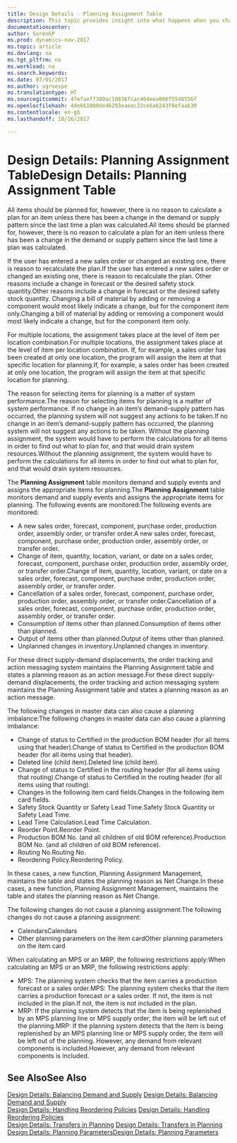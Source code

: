 ```yaml
---
title: Design Details - Planning Assignment Table
description: This topic provides insight into what happens when you change how you plan for an item.
documentationcenter: 
author: SorenGP
ms.prod: dynamics-nav-2017
ms.topic: article
ms.devlang: na
ms.tgt_pltfrm: na
ms.workload: na
ms.search.keywords: 
ms.date: 07/01/2017
ms.author: sgroespe
ms.translationtype: HT
ms.sourcegitcommit: 4fefaef7380ac10836fcac404eea006f55d8556f
ms.openlocfilehash: 4de661000de46293eaeec22ce6a6243f0efaa630
ms.contentlocale: en-gb
ms.lasthandoff: 10/16/2017

---
```

# <a name="design-details-planning-assignment-table"></a><span data-ttu-id="92983-103">Design Details: Planning Assignment Table</span><span class="sxs-lookup"><span data-stu-id="92983-103">Design Details: Planning Assignment Table</span></span>
<span data-ttu-id="92983-104">All items should be planned for, however, there is no reason to calculate a plan for an item unless there has been a change in the demand or supply pattern since the last time a plan was calculated.</span><span class="sxs-lookup"><span data-stu-id="92983-104">All items should be planned for, however, there is no reason to calculate a plan for an item unless there has been a change in the demand or supply pattern since the last time a plan was calculated.</span></span>  
  
<span data-ttu-id="92983-105">If the user has entered a new sales order or changed an existing one, there is reason to recalculate the plan.</span><span class="sxs-lookup"><span data-stu-id="92983-105">If the user has entered a new sales order or changed an existing one, there is reason to recalculate the plan.</span></span> <span data-ttu-id="92983-106">Other reasons include a change in forecast or the desired safety stock quantity.</span><span class="sxs-lookup"><span data-stu-id="92983-106">Other reasons include a change in forecast or the desired safety stock quantity.</span></span> <span data-ttu-id="92983-107">Changing a bill of material by adding or removing a component would most likely indicate a change, but for the component item only.</span><span class="sxs-lookup"><span data-stu-id="92983-107">Changing a bill of material by adding or removing a component would most likely indicate a change, but for the component item only.</span></span>  
  
<span data-ttu-id="92983-108">For multiple locations, the assignment takes place at the level of item per location combination.</span><span class="sxs-lookup"><span data-stu-id="92983-108">For multiple locations, the assignment takes place at the level of item per location combination.</span></span> <span data-ttu-id="92983-109">If, for example, a sales order has been created at only one location, the program will assign the item at that specific location for planning.</span><span class="sxs-lookup"><span data-stu-id="92983-109">If, for example, a sales order has been created at only one location, the program will assign the item at that specific location for planning.</span></span>  
  
<span data-ttu-id="92983-110">The reason for selecting items for planning is a matter of system performance.</span><span class="sxs-lookup"><span data-stu-id="92983-110">The reason for selecting items for planning is a matter of system performance.</span></span> <span data-ttu-id="92983-111">If no change in an item’s demand-supply pattern has occurred, the planning system will not suggest any actions to be taken.</span><span class="sxs-lookup"><span data-stu-id="92983-111">If no change in an item’s demand-supply pattern has occurred, the planning system will not suggest any actions to be taken.</span></span> <span data-ttu-id="92983-112">Without the planning assignment, the system would have to perform the calculations for all items in order to find out what to plan for, and that would drain system resources.</span><span class="sxs-lookup"><span data-stu-id="92983-112">Without the planning assignment, the system would have to perform the calculations for all items in order to find out what to plan for, and that would drain system resources.</span></span>  
  
<span data-ttu-id="92983-113">The **Planning Assignment** table monitors demand and supply events and assigns the appropriate items for planning.</span><span class="sxs-lookup"><span data-stu-id="92983-113">The **Planning Assignment** table monitors demand and supply events and assigns the appropriate items for planning.</span></span> <span data-ttu-id="92983-114">The following events are monitored:</span><span class="sxs-lookup"><span data-stu-id="92983-114">The following events are monitored:</span></span>  
  
* <span data-ttu-id="92983-115">A new sales order, forecast, component, purchase order, production order, assembly order, or transfer order.</span><span class="sxs-lookup"><span data-stu-id="92983-115">A new sales order, forecast, component, purchase order, production order, assembly order, or transfer order.</span></span>  
* <span data-ttu-id="92983-116">Change of item, quantity, location, variant, or date on a sales order, forecast, component, purchase order, production order, assembly order, or transfer order.</span><span class="sxs-lookup"><span data-stu-id="92983-116">Change of item, quantity, location, variant, or date on a sales order, forecast, component, purchase order, production order, assembly order, or transfer order.</span></span>  
* <span data-ttu-id="92983-117">Cancellation of a sales order, forecast, component, purchase order, production order, assembly order, or transfer order.</span><span class="sxs-lookup"><span data-stu-id="92983-117">Cancellation of a sales order, forecast, component, purchase order, production order, assembly order, or transfer order.</span></span>  
* <span data-ttu-id="92983-118">Consumption of items other than planned.</span><span class="sxs-lookup"><span data-stu-id="92983-118">Consumption of items other than planned.</span></span>  
* <span data-ttu-id="92983-119">Output of items other than planned.</span><span class="sxs-lookup"><span data-stu-id="92983-119">Output of items other than planned.</span></span>  
* <span data-ttu-id="92983-120">Unplanned changes in inventory.</span><span class="sxs-lookup"><span data-stu-id="92983-120">Unplanned changes in inventory.</span></span>  
  
<span data-ttu-id="92983-121">For these direct supply-demand displacements, the order tracking and action messaging system maintains the Planning Assignment table and states a planning reason as an action message.</span><span class="sxs-lookup"><span data-stu-id="92983-121">For these direct supply-demand displacements, the order tracking and action messaging system maintains the Planning Assignment table and states a planning reason as an action message.</span></span>  
  
<span data-ttu-id="92983-122">The following changes in master data can also cause a planning imbalance:</span><span class="sxs-lookup"><span data-stu-id="92983-122">The following changes in master data can also cause a planning imbalance:</span></span>  
  
* <span data-ttu-id="92983-123">Change of status to Certified in the production BOM header (for all items using that header).</span><span class="sxs-lookup"><span data-stu-id="92983-123">Change of status to Certified in the production BOM header (for all items using that header).</span></span>  
* <span data-ttu-id="92983-124">Deleted line (child item).</span><span class="sxs-lookup"><span data-stu-id="92983-124">Deleted line (child item).</span></span>  
* <span data-ttu-id="92983-125">Change of status to Certified in the routing header (for all items using that routing).</span><span class="sxs-lookup"><span data-stu-id="92983-125">Change of status to Certified in the routing header (for all items using that routing).</span></span>  
* <span data-ttu-id="92983-126">Changes in the following item card fields.</span><span class="sxs-lookup"><span data-stu-id="92983-126">Changes in the following item card fields.</span></span>  
* <span data-ttu-id="92983-127">Safety Stock Quantity or Safety Lead Time.</span><span class="sxs-lookup"><span data-stu-id="92983-127">Safety Stock Quantity or Safety Lead Time.</span></span>  
* <span data-ttu-id="92983-128">Lead Time Calculation.</span><span class="sxs-lookup"><span data-stu-id="92983-128">Lead Time Calculation.</span></span>  
* <span data-ttu-id="92983-129">Reorder Point.</span><span class="sxs-lookup"><span data-stu-id="92983-129">Reorder Point.</span></span>  
* <span data-ttu-id="92983-130">Production BOM No. (and all children of old BOM reference).</span><span class="sxs-lookup"><span data-stu-id="92983-130">Production BOM No. (and all children of old BOM reference).</span></span>  
* <span data-ttu-id="92983-131">Routing No.</span><span class="sxs-lookup"><span data-stu-id="92983-131">Routing No.</span></span>  
* <span data-ttu-id="92983-132">Reordering Policy.</span><span class="sxs-lookup"><span data-stu-id="92983-132">Reordering Policy.</span></span>  
  
<span data-ttu-id="92983-133">In these cases, a new function, Planning Assignment Management, maintains the table and states the planning reason as Net Change.</span><span class="sxs-lookup"><span data-stu-id="92983-133">In these cases, a new function, Planning Assignment Management, maintains the table and states the planning reason as Net Change.</span></span>  
  
<span data-ttu-id="92983-134">The following changes do not cause a planning assignment:</span><span class="sxs-lookup"><span data-stu-id="92983-134">The following changes do not cause a planning assignment:</span></span>  
  
* <span data-ttu-id="92983-135">Calendars</span><span class="sxs-lookup"><span data-stu-id="92983-135">Calendars</span></span>  
* <span data-ttu-id="92983-136">Other planning parameters on the item card</span><span class="sxs-lookup"><span data-stu-id="92983-136">Other planning parameters on the item card</span></span>  
  
<span data-ttu-id="92983-137">When calculating an MPS or an MRP, the following restrictions apply:</span><span class="sxs-lookup"><span data-stu-id="92983-137">When calculating an MPS or an MRP, the following restrictions apply:</span></span>  
  
* <span data-ttu-id="92983-138">MPS: The planning system checks that the item carries a production forecast or a sales order.</span><span class="sxs-lookup"><span data-stu-id="92983-138">MPS: The planning system checks that the item carries a production forecast or a sales order.</span></span> <span data-ttu-id="92983-139">If not, the item is not included in the plan.</span><span class="sxs-lookup"><span data-stu-id="92983-139">If not, the item is not included in the plan.</span></span>  
* <span data-ttu-id="92983-140">MRP: If the planning system detects that the item is being replenished by an MPS planning line or MPS supply order, the item will be left out of the planning.</span><span class="sxs-lookup"><span data-stu-id="92983-140">MRP: If the planning system detects that the item is being replenished by an MPS planning line or MPS supply order, the item will be left out of the planning.</span></span> <span data-ttu-id="92983-141">However, any demand from relevant components is included.</span><span class="sxs-lookup"><span data-stu-id="92983-141">However, any demand from relevant components is included.</span></span>  
  
## <a name="see-also"></a><span data-ttu-id="92983-142">See Also</span><span class="sxs-lookup"><span data-stu-id="92983-142">See Also</span></span>  
<span data-ttu-id="92983-143">[Design Details: Balancing Demand and Supply](design-details-balancing-demand-and-supply.md) </span><span class="sxs-lookup"><span data-stu-id="92983-143">[Design Details: Balancing Demand and Supply](design-details-balancing-demand-and-supply.md) </span></span>  
<span data-ttu-id="92983-144">[Design Details: Handling Reordering Policies](design-details-handling-reordering-policies.md) </span><span class="sxs-lookup"><span data-stu-id="92983-144">[Design Details: Handling Reordering Policies](design-details-handling-reordering-policies.md) </span></span>  
<span data-ttu-id="92983-145">[Design Details: Transfers in Planning](design-details-transfers-in-planning.md) </span><span class="sxs-lookup"><span data-stu-id="92983-145">[Design Details: Transfers in Planning](design-details-transfers-in-planning.md) </span></span>  
[<span data-ttu-id="92983-146">Design Details: Planning Parameters</span><span class="sxs-lookup"><span data-stu-id="92983-146">Design Details: Planning Parameters</span></span>](design-details-planning-parameters.md)  


